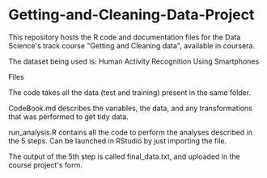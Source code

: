 # Getting-and-Cleaning-Data-Project

This repository hosts the R code and documentation files for the Data Science's track course "Getting and Cleaning data", available in coursera.

The dataset being used is: Human Activity Recognition Using Smartphones

Files

The code takes all the data (test and training) present in the same folder.

CodeBook.md describes the variables, the data, and any transformations that was performed to get tidy data.

run_analysis.R contains all the code to perform the analyses described in the 5 steps. Can be launched in RStudio by just importing the file.

The output of the 5th step is called final_data.txt, and uploaded in the course project's form.
